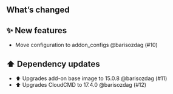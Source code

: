 ## What’s changed

## ✨ New features

- Move configuration to addon_configs @barisozdag (#10)

## ⬆️ Dependency updates

- ⬆️ Upgrades add-on base image to 15.0.8 @barisozdag (#11)
- ⬆️ Upgrades CloudCMD to 17.4.0 @barisozdag (#12)

